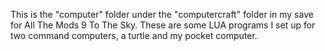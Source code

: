 This is the "computer" folder under the "computercraft" folder in my save for All The Mods 9 To The Sky.
These are some LUA programs I set up for two command computers, a turtle and my pocket computer.
